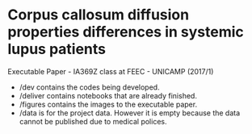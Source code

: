 # Corpus callosum diffusion properties differences in systemic lupus patients 
Executable Paper - IA369Z class at FEEC - UNICAMP (2017/1)

- /dev contains the codes being developed.
- /deliver contains notebooks that are already finished.
- /figures contains the images to the executable paper.
- /data is for the project data. However it is empty because the data cannot be published due to medical polices.
